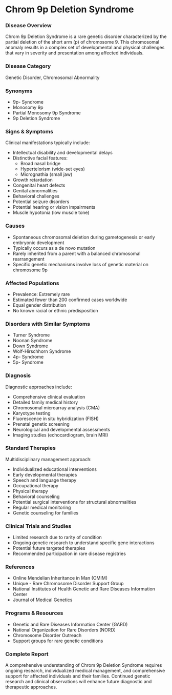 # Chrom 9p Deletion Syndrome

### Disease Overview
Chrom 9p Deletion Syndrome is a rare genetic disorder characterized by the partial deletion of the short arm (p) of chromosome 9. This chromosomal anomaly results in a complex set of developmental and physical challenges that vary in severity and presentation among affected individuals.

### Disease Category
Genetic Disorder, Chromosomal Abnormality

### Synonyms
- 9p- Syndrome
- Monosomy 9p
- Partial Monosomy 9p Syndrome
- 9p Deletion Syndrome

### Signs & Symptoms
Clinical manifestations typically include:
- Intellectual disability and developmental delays
- Distinctive facial features:
  - Broad nasal bridge
  - Hypertelorism (wide-set eyes)
  - Micrognathia (small jaw)
- Growth retardation
- Congenital heart defects
- Genital abnormalities
- Behavioral challenges
- Potential seizure disorders
- Potential hearing or vision impairments
- Muscle hypotonia (low muscle tone)

### Causes
- Spontaneous chromosomal deletion during gametogenesis or early embryonic development
- Typically occurs as a de novo mutation
- Rarely inherited from a parent with a balanced chromosomal rearrangement
- Specific genetic mechanisms involve loss of genetic material on chromosome 9p

### Affected Populations
- Prevalence: Extremely rare
- Estimated fewer than 200 confirmed cases worldwide
- Equal gender distribution
- No known racial or ethnic predisposition

### Disorders with Similar Symptoms
- Turner Syndrome
- Noonan Syndrome
- Down Syndrome
- Wolf-Hirschhorn Syndrome
- 4p- Syndrome
- 5p- Syndrome

### Diagnosis
Diagnostic approaches include:
- Comprehensive clinical evaluation
- Detailed family medical history
- Chromosomal microarray analysis (CMA)
- Karyotype testing
- Fluorescence in situ hybridization (FISH)
- Prenatal genetic screening
- Neurological and developmental assessments
- Imaging studies (echocardiogram, brain MRI)

### Standard Therapies
Multidisciplinary management approach:
- Individualized educational interventions
- Early developmental therapies
- Speech and language therapy
- Occupational therapy
- Physical therapy
- Behavioral counseling
- Potential surgical interventions for structural abnormalities
- Regular medical monitoring
- Genetic counseling for families

### Clinical Trials and Studies
- Limited research due to rarity of condition
- Ongoing genetic research to understand specific gene interactions
- Potential future targeted therapies
- Recommended participation in rare disease registries

### References
- Online Mendelian Inheritance in Man (OMIM)
- Unique - Rare Chromosome Disorder Support Group
- National Institutes of Health Genetic and Rare Diseases Information Center
- Journal of Medical Genetics

### Programs & Resources
- Genetic and Rare Diseases Information Center (GARD)
- National Organization for Rare Disorders (NORD)
- Chromosome Disorder Outreach
- Support groups for rare genetic conditions

### Complete Report
A comprehensive understanding of Chrom 9p Deletion Syndrome requires ongoing research, individualized medical management, and comprehensive support for affected individuals and their families. Continued genetic research and clinical observations will enhance future diagnostic and therapeutic approaches.